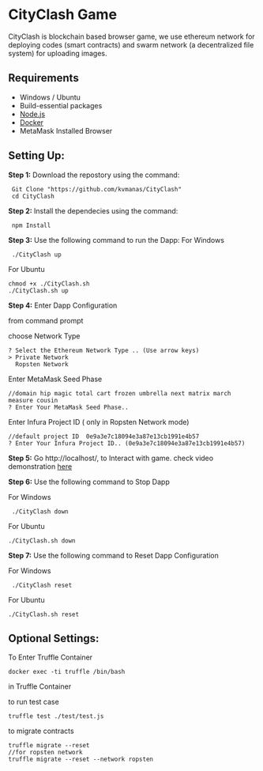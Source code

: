 # CityClash Game

CityClash is blockchain based browser game, we use ethereum network for deploying codes (smart contracts) and swarm network (a decentralized file system) for uploading images.

## Requirements

- Windows / Ubuntu
- Build-essential packages
- [Node.js](https://nodejs.org/)
- [Docker](https://www.docker.com/)
- MetaMask Installed Browser

## Setting Up:

**Step 1:** Download the repostory using the command:

```
 Git Clone "https://github.com/kvmanas/CityClash"
 cd CityClash
```

**Step 2:** Install the dependecies using the command:

```
 npm Install
```

**Step 3:** Use the following command to run the Dapp:
For Windows

```
 ./CityClash up
```

For Ubuntu

```
chmod +x ./CityClash.sh
./CityClash.sh up
```

**Step 4:** Enter Dapp Configuration

from command prompt

choose Network Type

```
? Select the Ethereum Network Type .. (Use arrow keys)
> Private Network
  Ropsten Network
```

Enter MetaMask Seed Phase

```
//domain hip magic total cart frozen umbrella next matrix march measure cousin
? Enter Your MetaMask Seed Phase..
```

Enter Infura Project ID ( only in Ropsten Network mode)

```
//default project ID  0e9a3e7c18094e3a87e13cb1991e4b57
? Enter Your Infura Project ID.. (0e9a3e7c18094e3a87e13cb1991e4b57)
```

**Step 5:** Go http://localhost/, to Interact with game. check video demonstration [here](/Demo.mp4)

**Step 6:** Use the following command to Stop Dapp

For Windows

```
 ./CityClash down
```

For Ubuntu

```
./CityClash.sh down
```

**Step 7:** Use the following command to Reset Dapp Configuration

For Windows

```
 ./CityClash reset
```

For Ubuntu

```
./CityClash.sh reset
```

## Optional Settings:

To Enter Truffle Container

```
docker exec -ti truffle /bin/bash
```

in Truffle Container

to run test case

```
truffle test ./test/test.js
```

to migrate contracts

```
truffle migrate --reset
//for ropsten network
truffle migrate --reset --network ropsten
```
